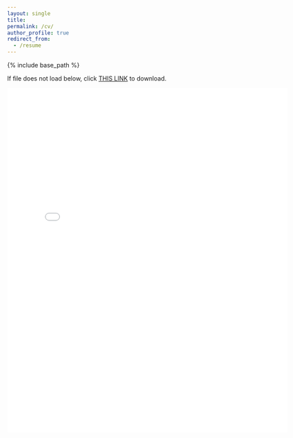 ```yaml
---
layout: single
title:
permalink: /cv/
author_profile: true
redirect_from:
  - /resume
---
```


{% include base_path %}

If file does not load below, click [THIS LINK](https://cseveren.github.io/files/Severen_CV_202408.pdf) to download.

<embed src="{{ site.baseurl }}/files/Severen_CV_202408.pdf" width="650" height="800" type='application/pdf'>

